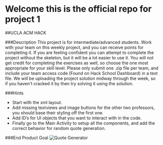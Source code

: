 # Welcome this is the official repo for project 1
##UCLA ACM HACK

###Description
This project is for intermediate/advanced students. Work with your team on this weekly project, 
and you can receive points for completing it. If you are feeling confident you can attempt to 
complete the project without the skeleton, but it will be a lot easier to use it. You will not 
get credit for completing the exercises as well, so choose the one most appropriate for your 
skill level. Please only submit one .zip file per team, and include your team access 
code (Found on Hack School Dashboard) in a text file. We will be uploading the project solution midway
through the week, so if you haven't cracked it by then try solving it using the solution.

###Hints
* Start with the xml layout. 
* Add missing textviews and image buttons for the other 
two professors, you should base their styling off the first one. 
* Add ID’s for UI objects that you want to interact with in the code.
* Finally go to the Main Activity to setup all the components, and add the correct 
behavior for random quote generation.

###End Product Goal
![Quote Generator](https://s3-us-west-1.amazonaws.com/acm-hack-ghost/2017/01/hack-school-winter-project1.png)

